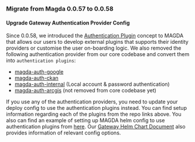 ### Migrate from Magda 0.0.57 to 0.0.58

#### Upgrade Gateway Authentication Provider Config

Since 0.0.58, we introduced the [Authentication Plugin](https://github.com/magda-io/magda/blob/master/docs/docs/authentication-plugin-spec.md) concept to MAGDA that allows our users to develop external plugins that supports their identity providers or customise the user on-boarding logic. We also removed the following authentication provider from our core codebase and convert them into `authentication plugins`:

-   [magda-auth-google](https://github.com/magda-io/magda-auth-google)
-   [magda-auth-ckan](https://github.com/magda-io/magda-auth-ckan)
-   [magda-auth-internal](https://github.com/magda-io/magda-auth-internal) (Local account & password authentication)
-   [magda-auth-arcgis](https://github.com/magda-io/magda-auth-arcgis) (not removed from core codebase yet)

If you use any of the authentication providers, you need to update your deploy config to use the authentication plugins instead. You can find setup information regarding each of the plugins from the repo links above. You also can find an example of setting up MAGDA helm config to use authentication plugins from [here](https://github.com/magda-io/magda/commit/ddba7183d6195d4cd99c8c0b0cf0b08a78552b1e). Our [Gateway Helm Chart Document](https://github.com/magda-io/magda/blob/master/deploy/helm/internal-charts/gateway/README.md) also provides information of relevant config options.
